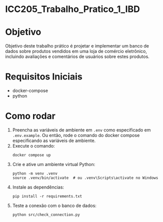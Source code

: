# ICC205_Trabalho_Pratico_1_IBD

# Objetivo
Objetivo deste trabalho prático é projetar e implementar um banco de dados sobre produtos vendidos em uma loja de comércio eletrônico, incluindo avaliações e comentários de usuários sobre estes produtos. 

# Requisitos Iniciais
- docker-compose
- python

# Como rodar
1. Preencha as variáveis de ambiente em `.env` como especificado em `.env.example`. Ou então, rode o comando do docker compose especificando as variáveis de ambiente.
2. Execute o comando:
   ```
   docker compose up
   ```
3. Crie e ative um ambiente virtual Python:
   ```
   python -m venv .venv
   source .venv/bin/activate  # ou .venv\Scripts\activate no Windows
   ```
4. Instale as dependências:
   ```
   pip install -r requirements.txt
   ```
5. Teste a conexão com o banco de dados:
   ```
   python src/check_connection.py
   ```